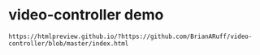 # video-controller demo
    https://htmlpreview.github.io/?https://github.com/BrianARuff/video-controller/blob/master/index.html
